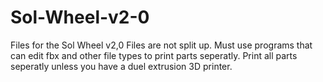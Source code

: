 # Sol-Wheel-v2-0
Files for the Sol Wheel v2,0
Files are not split up.
Must use programs that can edit fbx and other file types to print parts seperatly. 
Print all parts seperatly unless you have a duel extrusion 3D printer.
